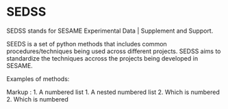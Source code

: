 # SEDSS

SEDSS stands for SESAME Experimental Data | Supplement and Support.

SEEDS is a set of python methods that includes common procedures/techniques being used across different projects. SEDSS aims to standardize the techniques accross the projects being developed in SESAME. 

Examples of methods:

Markup : 1. A numbered list
              1. A nested numbered list
              2. Which is numbered
          2. Which is numbered

